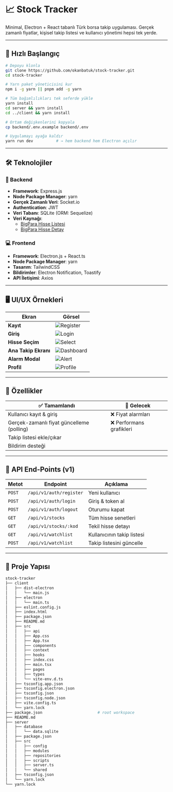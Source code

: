 # 📈 Stock Tracker

Minimal, Electron + React tabanlı Türk borsa takip uygulaması.
Gerçek zamanlı fiyatlar, kişisel takip listesi ve kullanıcı yönetimi hepsi tek yerde.

---

## 🚀 Hızlı Başlangıç

```bash
# Depoyu klonla
git clone https://github.com/okanbatuk/stock-tracker.git
cd stock-tracker

# Yarn paket yöneticisini kur
npm i -g yarn || pnpm add -g yarn

# Tüm bağımlılıkları tek seferde yükle
yarn install
cd server && yarn install
cd ../client && yarn install

# Ortam değişkenlerini kopyala
cp backend/.env.example backend/.env

# Uygulamayı ayağa kaldır
yarn run dev          # → hem backend hem Electron açılır
```

---

## 🛠 Teknolojiler

### 🔧 Backend

- **Framework**: Express.js
- **Node Package Manager**: yarn
- **Gerçek Zamanlı Veri**: Socket.io
- **Authentication**: JWT
- **Veri Tabanı**: SQLite (ORM: Sequelize)
- **Veri Kaynağı**:
  - [BigPara Hisse Listesi](https://bigpara.hurriyet.com.tr/api/v1/hisse/list)
  - [BigPara Hisse Detay](https://bigpara.hurriyet.com.tr/api/v1/borsa/hisseyuzeysel/TUPRS)

### 💻 Frontend

- **Framework**: Electron.js + React.ts
- **Node Package Manager**: yarn
- **Tasarım**: TailwindCSS
- **Bildirimler**: Electron Notification, Toastify
- **API İletişimi**: Axios

---

## 🖥️ UI/UX Örnekleri


| Ekran                | Görsel                                  |
| -------------------- | --------------------------------------- |
| **Kayıt**            | ![Register](docs/assets/register.png)   |
| **Giriş**            | ![Login](docs/assets/login.png)         |
| **Hisse Seçim**      | ![Select](docs/assets/select.png)       |
| **Ana Takip Ekranı** | ![Dashboard](docs/assets/dashboard.png) |
| **Alarm Modal**      | ![Alert](docs/assets/alert.png)         |
| **Profil**           | ![Profile](docs/assets/profile.png)     |

---

## 📌 Özellikler

| ✅ Tamamlandı                             | 🚧 Gelecek               |
| ----------------------------------------- | ------------------------ |
| Kullanıcı kayıt & giriş                   | ❌ Fiyat alarmları       |
| Gerçek-zamanlı fiyat güncelleme (polling) | ❌ Performans grafikleri |
| Takip listesi ekle/çıkar                  |                          |
| Bildirim desteği                          |                          |

---

## 🔐 API End-Points (v1)

| Metot  | Endpoint                | Açıklama                   |
| ------ | ----------------------- | -------------------------- |
| `POST` | `/api/v1/auth/register` | Yeni kullanıcı             |
| `POST` | `/api/v1/auth/login`    | Giriş & token al           |
| `POST` | `/api/v1/auth/logout`   | Oturumu kapat              |
| `GET`  | `/api/v1/stocks`        | Tüm hisse senetleri        |
| `GET`  | `/api/v1/stocks/:kod`   | Tekil hisse detayı         |
| `GET`  | `/api/v1/watchlist`     | Kullanıcının takip listesi |
| `POST` | `/api/v1/watchlist`     | Takip listesini güncelle   |

---

## 🧱 Proje Yapısı

```bash
stock-tracker
├── client
│   ├── dist-electron
│   │   └── main.js
│   ├── electron
│   │   └── main.ts
│   ├── eslint.config.js
│   ├── index.html
│   ├── package.json
│   ├── README.md
│   ├── src
│   │   ├── api
│   │   ├── App.css
│   │   ├── App.tsx
│   │   ├── components
│   │   ├── context
│   │   ├── hooks
│   │   ├── index.css
│   │   ├── main.tsx
│   │   ├── pages
│   │   ├── types
│   │   └── vite-env.d.ts
│   ├── tsconfig.app.json
│   ├── tsconfig.electron.json
│   ├── tsconfig.json
│   ├── tsconfig.node.json
│   ├── vite.config.ts
│   └── yarn.lock
├── package.json                        # root workspace
├── README.md
├── server
│   ├── database
│   │   └── data.sqlite
│   ├── package.json
│   ├── src
│   │   ├── config
│   │   ├── modules
│   │   ├── repositories
│   │   ├── scripts
│   │   ├── server.ts
│   │   └── shared
│   ├── tsconfig.json
│   └── yarn.lock
└── yarn.lock
```
